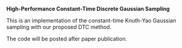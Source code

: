 **High-Performance Constant-Time Discrete Gaussian Sampling**

This is an implementation of the constant-time Knuth-Yao Gaussian sampling with our proposed DTC method.  

The code will be posted after paper publication. 
